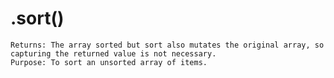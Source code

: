 # .sort()
    Returns: The array sorted but sort also mutates the original array, so capturing the returned value is not necessary.
    Purpose: To sort an unsorted array of items.